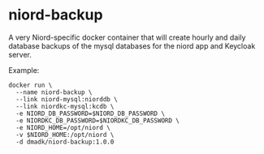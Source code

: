 # niord-backup

A very Niord-specific docker container that will create hourly and daily database backups of the 
mysql databases for the niord app and Keycloak server.

Example:

    docker run \
      --name niord-backup \
      --link niord-mysql:niorddb \
      --link niordkc-mysql:kcdb \
      -e NIORD_DB_PASSWORD=$NIORD_DB_PASSWORD \
      -e NIORDKC_DB_PASSWORD=$NIORDKC_DB_PASSWORD \
      -e NIORD_HOME=/opt/niord \
      -v $NIORD_HOME:/opt/niord \
      -d dmadk/niord-backup:1.0.0

